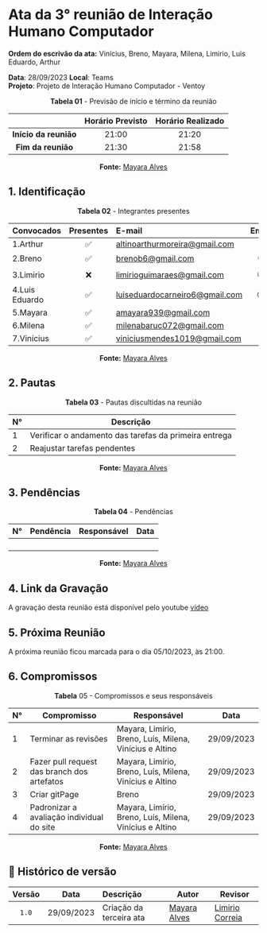 # Ata da  3° reunião de Interação Humano Computador

**Ordem do escrivão da ata:** Vinícius, Breno, Mayara, Milena, Limirio, Luis Eduardo,
Arthur

**Data**:   28/09/2023 **Local**: Teams <br>
**Projeto**: Projeto de Interação Humano Computador - Ventoy <br>

<center>

**Tabela 01** - Previsão de início e término da reunião

|   | Horário Previsto | Horário Realizado |
|:-:| :-: | :-: |
|**Início da reunião**| 21:00 | 21:20 |
|**Fim da reunião**| 21:30 | 21:58 |

**Fonte:** [Mayara Alves](https://github.com/Mayara-tech)

</center>


## 1. Identificação

<center>

**Tabela 02** - Integrantes presentes

| Convocados    | Presentes         | E-mail                        | Emoji |
| ---           | :---:             | :--                           | :---: |
| 1.Arthur      |:white_check_mark: |altinoarthurmoreira@gmail.com  |:space_invader:|
| 2.Breno       |:white_check_mark: |brenob6@gmail.com              |:coffee:       |
| 3.Limirio     |:x:                |limirioguimaraes@gmail.com     |:thumbsup:     |
| 4.Luis Eduardo|:white_check_mark: |luiseduardocarneiro6@gmail.com |:sunglasses:   |
| 5.Mayara      |:white_check_mark: |amayara939@gmail.com           |:fist:         |
| 6.Milena      |:white_check_mark: |milenabaruc072@gmail.com       |:fairy:        |
| 7.Vinícius    |:white_check_mark: |viniciusmendes1019@gmail.com   |:cold_face:    |

**Fonte:** [Mayara Alves](https://github.com/Mayara-tech)

</center>

## 2. Pautas

<center>
  
**Tabela 03** - Pautas discultidas na reunião

| **N°** | **Descrição**|
|---|-----------------|
| 1 |  Verificar o andamento das tarefas da primeira entrega |
| 2 |  Reajustar  tarefas pendentes |

**Fonte:** [Mayara Alves](https://github.com/Mayara-tech)


</center>

## 3. Pendências

<center>

**Tabela 04** - Pendências

| **N°** | **Pendência** | **Responsável** | **Data** |
|--------|---------------|-----------------|----------|
|        |               |                 |          |
|        |               |                 |          |
|        |               |                 |          |
|        |               |                 |          |

**Fonte:** [Mayara Alves](https://github.com/Mayara-tech)

</center>

## 4. Link da Gravação
A gravação desta reunião está disponível pelo youtube [vídeo](https://www.youtube.com/watch?v=Rxx7XucIjLc)

## 5. Próxima Reunião

A próxima reunião ficou marcada para o dia 05/10/2023, às 21:00.

## 6. Compromissos

<center>

**Tabela** 05 - Compromissos e seus responsáveis

|**N°** | **Compromisso**                               | **Responsável**   | **Data**  |
|------ |-------------------------------------          |------------------ |-----------|
| 1     | Terminar as revisões                          | Mayara, Limírio, Breno, Luís, Milena, Vinícius e Altino           | 29/09/2023|
| 2     | Fazer pull request das branch dos artefatos   | Mayara, Limírio, Breno, Luís, Milena, Vinícius e Altino           | 29/09/2023|
| 3     | Criar gitPage                                 | Breno                                                             | 29/09/2023|
| 4     | Padronizar a avaliação individual do site     | Mayara, Limírio, Breno, Luís, Milena, Vinícius e Altino           | 29/09/2023|

**Fonte:** [Mayara Alves](https://github.com/Mayara-tech)

</center>

## 📑 Histórico de versão

| Versão | Data      | Descrição | Autor | Revisor |
| :-:    | :-----:   | :------   | ----  | ------- |
| `1.0`    |29/09/2023 | Criação da terceira ata |[Mayara Alves](https://github.com/Mayara-tech)| [Limirio Correia](https://github.com/LimirioGuimaraes) |
